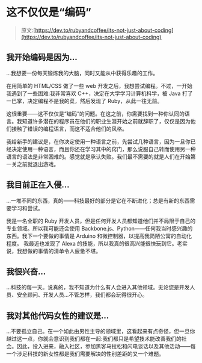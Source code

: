 # 这不仅仅是“编码”

> 原文:[https://dev.to/rubyandcoffee/its-not-just-about-coding](https://dev.to/rubyandcoffee/its-not-just-about-coding)

## 我开始编码是因为...

...我想要一份每天锻炼我的大脑，同时又能从中获得乐趣的工作。

在用简单的 HTML/CSS 做了一些 web 开发之后，我想尝试编程。不过，一开始我遇到了一些困难:我非常喜欢 C++，决定在大学学习计算机科学，被 Java 打了一巴掌，决定编程不是我的菜，然后发现了 Ruby，从此一往无前。

这很重要——这不仅仅是“编码”的问题。在这之前，你需要找到一种你认同的语言。我知道许多潜在的程序员在他们的职业生涯开始之前就辞职了，仅仅是因为他们接触了错误的编程语言，而这不适合他们的风格。

我给新手的建议是，在你决定使用一种语言之前，先尝试几种语言，因为一旦你已经决定使用一种语言，而且你还在学习其中的窍门，那么说服自己转而使用另一种语言的语法是非常困难的。感觉就是承认失败。我们最不需要的就是人们在开始第一关之前就退出游戏。

## 我目前正在入侵...

...一堆不同的东西，真的——科技最好的部分是它在不断进化；总是有新的东西需要学习和尝试。

我是一名全职的 Ruby 开发人员，但是任何开发人员都知道他们并不局限于自己的专业领域。所以我可能还会使用 Backbone.js、Python——任何我当时感兴趣的东西。我下一个要做的事情是 Arduino 和微控制器，以提高我简陋公寓的自动化程度。
我最近也发现了 Alexa 的技能，所以我真的很高兴能很快玩到它。老实说，我想做的事情的清单令人疲惫不堪。

## 我很兴奋...

...科技的每一天。说真的，我不知道为什么有人会进入其他领域。无论您是开发人员、安全顾问、开发人员...不管怎样，我们都会玩得很开心。

## 我对其他代码女性的建议是...

...不要孤立自己。在一个如此由男性主导的领域里，这看起来有点奇怪，但一旦你越过这一点，你就会意识到我们都在一起:我们都只是希望技术能改善我们的社会。因此，投入进来，融入社区，参加黑客马拉松和闪电谈话以及其他活动——每一个涉足科技的新女性都是我们需要解决的性别差距的又一个难题。